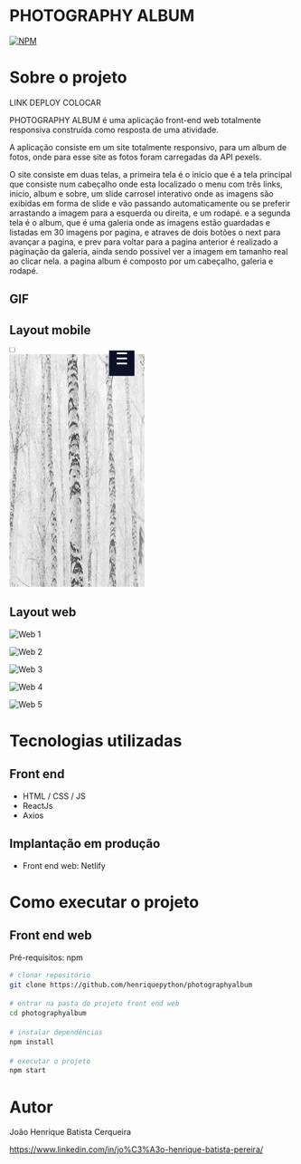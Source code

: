 # PHOTOGRAPHY ALBUM
[![NPM](https://img.shields.io/npm/l/react)](https://github.com/henriquepython/photographyalbum/blob/main/LICENSE) 

# Sobre o projeto

LINK DEPLOY COLOCAR

PHOTOGRAPHY ALBUM é uma aplicação front-end web totalmente responsiva construída como resposta de uma atividade.

A aplicação consiste em um site totalmente responsivo, para um album de fotos, onde para esse site as fotos foram carregadas da API pexels.

O site consiste em duas telas, a primeira tela é o inicio que é a tela principal que consiste num cabeçalho onde esta localizado o menu com três links, inicio, album e sobre, um slide carrosel interativo onde as imagens são exibidas em forma de slide e vão passando automaticamente ou se preferir arrastando a imagem para a esquerda ou direita, e um rodapé. e a segunda tela é o album, que é uma galeria onde as imagens estão guardadas e listadas em 30 imagens por pagina, e atraves de dois botões o next para avançar a pagina, e prev para voltar para a pagina anterior é realizado a paginação da galeria, ainda sendo possivel ver a imagem em tamanho real ao clicar nela. a pagina album é composto por um cabeçalho, galeria e rodapé.

## GIF


## Layout mobile
<img src="./src/assets/mobile1.png"/>

## Layout web
![Web 1](https://github.com/henriquepython/photographyalbum/tree/main/src/assets/web1.png)

![Web 2](https://github.com/henriquepython/photographyalbum/tree/main/src/assets/web2.png)

![Web 3](https://github.com/henriquepython/photographyalbum/tree/main/src/assets/web3.png)

![Web 4](https://github.com/henriquepython/photographyalbum/tree/main/src/assets/web4.png)

![Web 5](https://github.com/henriquepython/photographyalbum/tree/main/src/assets/web5.png)


# Tecnologias utilizadas
## Front end
- HTML / CSS / JS 
- ReactJs
- Axios
## Implantação em produção
- Front end web: Netlify

# Como executar o projeto

## Front end web
Pré-requisitos: npm

```bash
# clonar repositório
git clone https://github.com/henriquepython/photographyalbum

# entrar na pasta do projeto front end web
cd photographyalbum

# instalar dependências
npm install

# executar o projeto
npm start
```

# Autor

João Henrique Batista Cerqueira

https://www.linkedin.com/in/jo%C3%A3o-henrique-batista-pereira/
